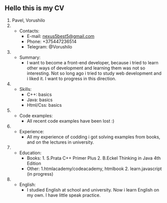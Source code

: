 ## Hello this is my CV
1. Pavel, Vorushilo
2. * Contacts:
     * E-mail: nexus5best5@gmail.com
     * Phone: +375447236514
     * Telegram: @Vorushilo
3. * Summary: 
        * I want to become a front-end developer, because i tried to learn other ways of development and learning them was not so interesting. Not so long ago i tried to study web development and i liked it. I want to progress in this direction.
4. * Skills:
     * C++: basics
     * Java: basics
     * Html/Css: basics
5. * Code examples:
        * All recent code examples have been lost :)
6. * Experience:
        * All my experience of codding i got solving examples from books, and on the lectures in university.
7. * Education:
        * Books: 1. S.Prata C++ Primer Plus 
                 2. B.Eckel Thinking in Java 4th Edition   
        * Other: 1.htmlacademy/codeacademy, htmlbook
                 2. learn.javascript (in progress)              
8. * English:
        * I studied English at school and university. Now i learn English on my own. I have little speak practice.
      